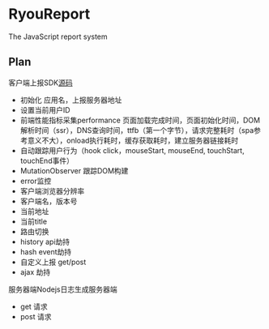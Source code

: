 # RyouReport
The JavaScript report system

## Plan
客户端上报SDK[源码](https://github.com/ryouaki/RyouReport/blob/master/packages/sdk/%24ryou.js)
- 初始化 应用名，上报服务器地址
- 设置当前用户ID
- 前端性能指标采集performance 页面加载完成时间，页面初始化时间，DOM解析时间（ssr），DNS查询时间，ttfb（第一个字节），请求完整耗时（spa参考意义不大），onload执行耗时，缓存获取耗时，建立服务器链接耗时
- 自动跟踪用户行为（hook click，mouseStart, mouseEnd, touchStart, touchEnd事件）
- MutationObserver 跟踪DOM构建
- error监控
- 客户端浏览器分辨率
- 客户端名，版本号
- 当前地址
- 当前title
- 路由切换
- history api劫持
- hash event劫持
- 自定义上报 get/post
- ajax 劫持

服务器端Nodejs日志生成服务器端
- get 请求
- post 请求
